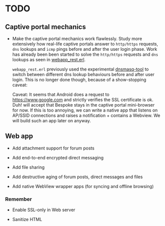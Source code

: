 # TODO

## Captive portal mechanics

* Make the captive portal mechanics work flawlessly. Study more
  extensively how real-life captive portals answer to `http/https`
  requests, `dns` lookups and `icmp` pings before and after the user
  login phase. Work has already been been started to solve the
  `http/https` requests and `dns` lookups as seen in
  [webapp_rest.erl](webapp/src/webapp_rest.erl).
  
  `webapp_rest.erl` previously used the experimental
  [dnsmasq-tool](main/bin/dnsmasq-tool) to switch between different
  dns lookup behaviours before and after user login. This is no longer
  done though, because of a show-stopping caveat:

  Caveat: It seems that Android does a request to
  https://www.google.com and strictly verifies the SSL certificate
  is ok. Duh! will accept that Bespoke stays in the captive portal
  mini-browser for now. If this is too annoying, we can write a native
  app that listens on AP/SSID connections and raises a notification +
  contains a Webview. We will build such an app later on anyway.

## Web app

* Add attachment support for forum posts

* Add end-to-end encrypted direct messaging

* Add file sharing

* Add destructive aging of forum posts, direct messages and files

* Add native WebView wrapper apps (for syncing and offline browsing)

### Remember

* Enable SSL-only in Web server

* Sanitize HTML
